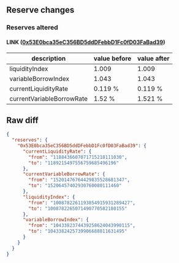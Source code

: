 ## Reserve changes

### Reserves altered

#### LINK ([0x53E0bca35eC356BD5ddDFebbD1Fc0fD03FaBad39](https://polygonscan.com/address/0x53E0bca35eC356BD5ddDFebbD1Fc0fD03FaBad39))

| description | value before | value after |
| --- | --- | --- |
| liquidityIndex | 1.009 | 1.009 |
| variableBorrowIndex | 1.043 | 1.043 |
| currentLiquidityRate | 0.119 % | 0.119 % |
| currentVariableBorrowRate | 1.52 % | 1.521 % |


## Raw diff

```json
{
  "reserves": {
    "0x53E0bca35eC356BD5ddDFebbD1Fc0fD03FaBad39": {
      "currentLiquidityRate": {
        "from": "1188436607071715218111030",
        "to": "1189215497556759685496196"
      },
      "currentVariableBorrowRate": {
        "from": "15201476764429835528681347",
        "to": "15206457402930760080111460"
      },
      "liquidityIndex": {
        "from": "1008782261193854915931289427",
        "to": "1008782265071490770582180155"
      },
      "variableBorrowIndex": {
        "from": "1043382374439258624043990115",
        "to": "1043382425739906688811631495"
      }
    }
  }
}
```